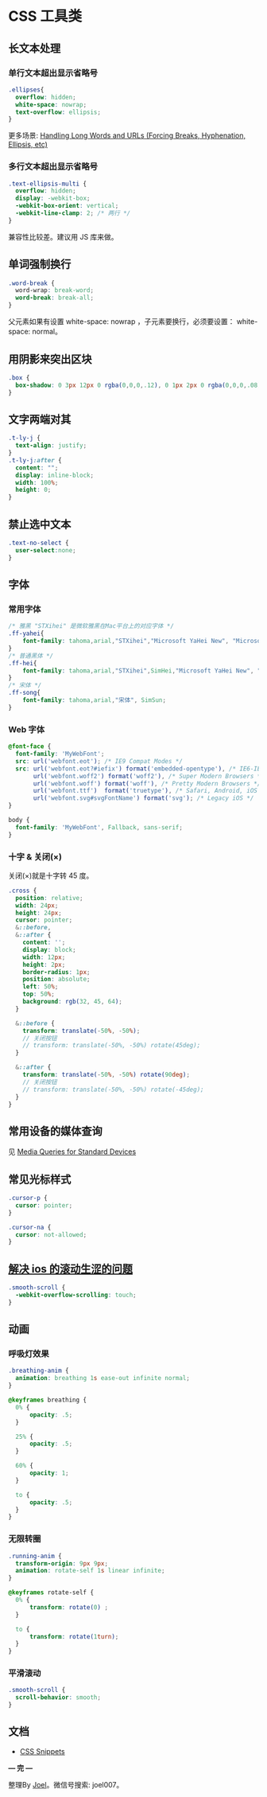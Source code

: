 # CSS 工具类

## 长文本处理

### 单行文本超出显示省略号

```css
.ellipses{
  overflow: hidden;
  white-space: nowrap;
  text-overflow: ellipsis;
}
```

更多场景: [Handling Long Words and URLs (Forcing Breaks, Hyphenation, Ellipsis, etc)](https://css-tricks.com/snippets/css/prevent-long-urls-from-breaking-out-of-container/)

### 多行文本超出显示省略号

```css
.text-ellipsis-multi {
  overflow: hidden;
  display: -webkit-box;
  -webkit-box-orient: vertical;
  -webkit-line-clamp: 2; /* 两行 */
}
```

兼容性比较差。建议用 JS 库来做。

## 单词强制换行
```css
.word-break {
  word-wrap: break-word;
  word-break: break-all;
}
```
父元素如果有设置 white-space: nowrap ，子元素要换行，必须要设置： white-space: normal。

## 用阴影来突出区块

```css
.box {
  box-shadow: 0 3px 12px 0 rgba(0,0,0,.12), 0 1px 2px 0 rgba(0,0,0,.08);
}
```

## 文字两端对其

```css
.t-ly-j {
  text-align: justify;
}
.t-ly-j:after {
  content: "";
  display: inline-block;
  width: 100%;
  height: 0;
}
```

## 禁止选中文本

```css
.text-no-select {
  user-select:none;
}
```

## 字体

### 常用字体

```css
/* 雅黑 "STXihei" 是微软雅黑在Mac平台上的对应字体 */
.ff-yahei{
	font-family: tahoma,arial,"STXihei","Microsoft YaHei New", "Microsoft Yahei", "微软雅黑", "宋体", SimSun;
}
/* 普通黑体 */
.ff-hei{
    font-family: tahoma,arial,"STXihei",SimHei,"Microsoft YaHei New", "Microsoft Yahei", "微软雅黑", "宋体", SimSun;
}
/* 宋体 */
.ff-song{
	font-family: tahoma,arial,"宋体", SimSun;
}
```

### Web 字体

```css
@font-face {
  font-family: 'MyWebFont';
  src: url('webfont.eot'); /* IE9 Compat Modes */
  src: url('webfont.eot?#iefix') format('embedded-opentype'), /* IE6-IE8 */
       url('webfont.woff2') format('woff2'), /* Super Modern Browsers */
       url('webfont.woff') format('woff'), /* Pretty Modern Browsers */
       url('webfont.ttf')  format('truetype'), /* Safari, Android, iOS */
       url('webfont.svg#svgFontName') format('svg'); /* Legacy iOS */
}

body {
  font-family: 'MyWebFont', Fallback, sans-serif;
}
```

### 十字 & 关闭(×)

关闭(×)就是十字转 45 度。

```scss
.cross {
  position: relative;
  width: 24px;
  height: 24px;
  cursor: pointer;
  &::before,
  &::after {
    content: '';
    display: block;
    width: 12px;
    height: 2px;
    border-radius: 1px;
    position: absolute;
    left: 50%;
    top: 50%;
    background: rgb(32, 45, 64);
  }

  &::before {
    transform: translate(-50%, -50%);
    // 关闭按钮
    // transform: translate(-50%, -50%) rotate(45deg);
  }

  &::after {
    transform: translate(-50%, -50%) rotate(90deg);
    // 关闭按钮
    // transform: translate(-50%, -50%) rotate(-45deg);
  }
}
```

## 常用设备的媒体查询

见 [Media Queries for Standard Devices](https://css-tricks.com/snippets/css/media-queries-for-standard-devices/)

## 常见光标样式

```css
.cursor-p {
  cursor: pointer;
}

.cursor-na {
  cursor: not-allowed;
}
```

## [解决 ios 的滚动生涩的问题](https://css-tricks.com/snippets/css/momentum-scrolling-on-ios-overflow-elements/)

```css
.smooth-scroll {
  -webkit-overflow-scrolling: touch;
}
```

## 动画
### 呼吸灯效果
```css
.breathing-anim {
  animation: breathing 1s ease-out infinite normal;
}

@keyframes breathing {
  0% {
      opacity: .5;
  }

  25% {
      opacity: .5;
  }

  60% {
      opacity: 1;
  }

  to {
      opacity: .5;
  }
}
```

### 无限转圈
```css
.running-anim {
  transform-origin: 9px 9px;
  animation: rotate-self 1s linear infinite;
}

@keyframes rotate-self {
  0% {
      transform: rotate(0) ;
  }

  to {
      transform: rotate(1turn);
  }
}
```

### 平滑滚动
```css
.smooth-scroll {
  scroll-behavior: smooth;
}
```

## 文档

- [CSS Snippets](https://css-tricks.com/snippets/css/)

**— 完 —**

整理By [Joel](https://github.com/iamjoel)。微信号搜索: joel007。